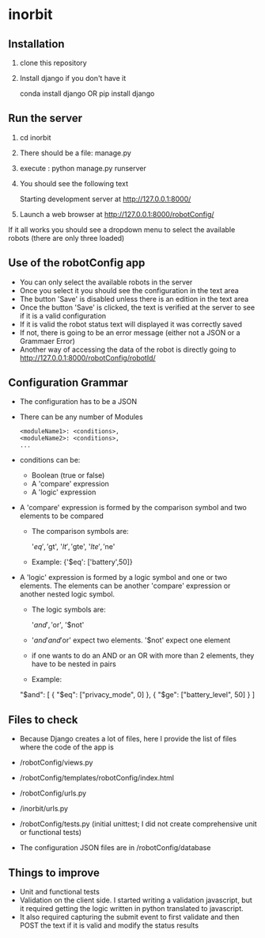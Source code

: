 # inorbit


## Installation

1) clone this repository 
2) Install django if you don't have it
   
   conda install django
   OR
   pip install django


## Run the server

1) cd inorbit
2) There should be a file: manage.py
3) execute : python manage.py runserver
4) You should see the following text

   Starting development server at http://127.0.0.1:8000/

5) Launch a web browser at http://127.0.0.1:8000/robotConfig/

If it all works you should see a dropdown menu to select the available robots (there are only three loaded)


## Use of the robotConfig app

- You can only select the available robots in the server
- Once you select it you should see the configuration in the text area
- The button 'Save' is disabled unless there is an edition in the text area
- Once the button 'Save' is clicked, the text is verified at the server to see if it is a valid configuration
- If it is valid the robot status text will displayed it was correctly saved
- If not, there is going to be an error message (either not a JSON or a Grammaer Error)
- Another way of accessing the data of the robot is directly going to http://127.0.0.1:8000/robotConfig/robotId/


## Configuration Grammar

- The configuration has to be a JSON
- There can be any number of Modules

      <moduleName1>: <conditions>,
      <moduleName2>: <conditions>,
      ...
          
- conditions can be:
   - Boolean (true or false)
   - A 'compare' expression
   - A 'logic' expression

- A 'compare' expression is formed by the comparison symbol and two elements to be compared
    - The comparison symbols are: 
    
         '$eq', '$gt', '$lt', '$gte', '$lte', '$ne'
    
    - Example: {'$eq': ['battery',50]}

- A 'logic' expression is formed by a logic symbol and one or two elements. The elements can be another 'compare' expression or another nested logic symbol.
     - The logic symbols are:
     
         '$and', '$or', '$not'
         
    - '$and' and '$or' expect two elements. '$not' expect one element
    - if one wants to do an AND or an OR with more than 2 elements, they have to be nested in pairs
    
    - Example:
    
    "$and": [
              { "$eq": ["privacy_mode", 0] },
              { "$ge": ["battery_level", 50] }
            ]
         

## Files to check

- Because Django creates a lot of files, here I provide the list of files where the code of the app is

- /robotConfig/views.py
- /robotConfig/templates/robotConfig/index.html
- /robotConfig/urls.py
- /inorbit/urls.py
- /robotConfig/tests.py (initial unittest; I did not create comprehensive unit or functional tests)

- The configuration JSON files are in /robotConfig/database


## Things to improve

- Unit and functional tests
- Validation on the client side. I started writing a validation javascript, but it required getting the logic written in python translated to javascript.
- It also required capturing the submit event to first validate and then POST the text if it is valid and modify the status results



